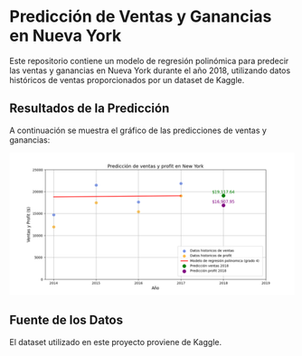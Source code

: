 # Predicción de Ventas y Ganancias en Nueva York

Este repositorio contiene un modelo de regresión polinómica para predecir las ventas y ganancias en Nueva York durante el año 2018, utilizando datos históricos de ventas proporcionados por un dataset de Kaggle.

## Resultados de la Predicción

A continuación se muestra el gráfico de las predicciones de ventas y ganancias:

![Gráfico de Predicción](resultados_prediccion.png)


## Fuente de los Datos

El dataset utilizado en este proyecto proviene de Kaggle.

